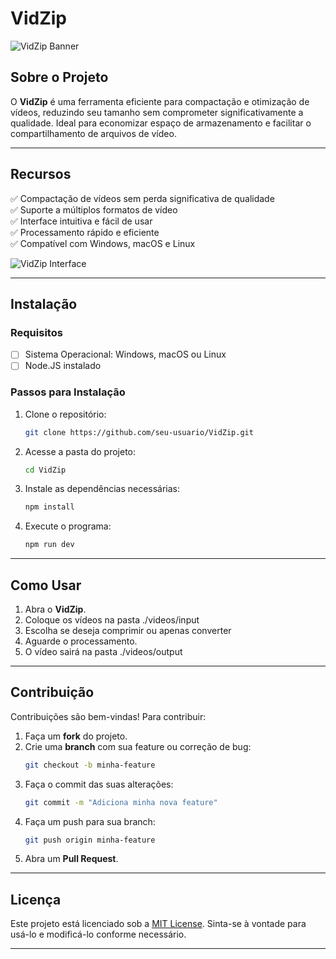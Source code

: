 # VidZip

![VidZip Banner](https://github.com/user-attachments/assets/73f31943-f609-4023-984e-159138806928)

## Sobre o Projeto
O **VidZip** é uma ferramenta eficiente para compactação e otimização de vídeos, reduzindo seu tamanho sem comprometer significativamente a qualidade. Ideal para economizar espaço de armazenamento e facilitar o compartilhamento de arquivos de vídeo.

---

## Recursos
✅ Compactação de vídeos sem perda significativa de qualidade  
✅ Suporte a múltiplos formatos de vídeo  
✅ Interface intuitiva e fácil de usar  
✅ Processamento rápido e eficiente  
✅ Compatível com Windows, macOS e Linux  

![VidZip Interface](https://github.com/user-attachments/assets/1b598afa-91fd-4fa4-935b-335f0bda10be)

---

## Instalação
### Requisitos
- [ ] Sistema Operacional: Windows, macOS ou Linux
- [ ] Node.JS instalado

### Passos para Instalação
1. Clone o repositório:
   ```bash
   git clone https://github.com/seu-usuario/VidZip.git
   ```
2. Acesse a pasta do projeto:
   ```bash
   cd VidZip
   ```
3. Instale as dependências necessárias:
   ```bash
   npm install
   ```
4. Execute o programa:
   ```bash
   npm run dev
   ```

---

## Como Usar
1. Abra o **VidZip**.
2. Coloque os vídeos na pasta ./videos/input
3. Escolha se deseja comprimir ou apenas converter
4. Aguarde o processamento.
5. O vídeo sairá na pasta ./videos/output

---

## Contribuição
Contribuições são bem-vindas! Para contribuir:
1. Faça um **fork** do projeto.
2. Crie uma **branch** com sua feature ou correção de bug:
   ```bash
   git checkout -b minha-feature
   ```
3. Faça o commit das suas alterações:
   ```bash
   git commit -m "Adiciona minha nova feature"
   ```
4. Faça um push para sua branch:
   ```bash
   git push origin minha-feature
   ```
5. Abra um **Pull Request**.

---

## Licença
Este projeto está licenciado sob a [MIT License](LICENSE). Sinta-se à vontade para usá-lo e modificá-lo conforme necessário.

---

